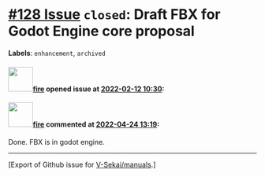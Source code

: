 # [\#128 Issue](https://github.com/V-Sekai/manuals/issues/128) `closed`: Draft FBX for Godot Engine core proposal
**Labels**: `enhancement`, `archived`


#### <img src="https://avatars.githubusercontent.com/u/32321?u=c2e06a3d2b49a467aa907e54aa259516440267cc&v=4" width="50">[fire](https://github.com/fire) opened issue at [2022-02-12 10:30](https://github.com/V-Sekai/manuals/issues/128):



#### <img src="https://avatars.githubusercontent.com/u/32321?u=c2e06a3d2b49a467aa907e54aa259516440267cc&v=4" width="50">[fire](https://github.com/fire) commented at [2022-04-24 13:19](https://github.com/V-Sekai/manuals/issues/128#issuecomment-1107840766):

Done. FBX is in godot engine.


-------------------------------------------------------------------------------



[Export of Github issue for [V-Sekai/manuals](https://github.com/V-Sekai/manuals).]
